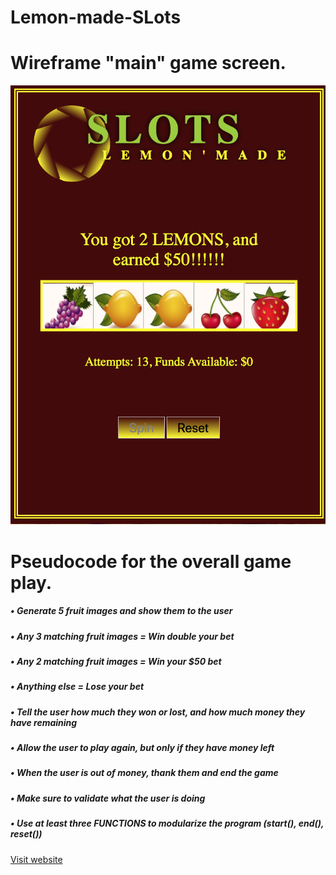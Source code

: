 # Lemon-made-SLots #

# Wireframe "main" game screen. #
  ![wireframe](https://github.com/lemonmade1/Lemon-made-SLots/blob/gh-pages/images/Screen%20Shot:Slots.png?raw=true)

# Pseudocode for the overall game play.
##### • Generate 5 fruit images and show them to the user #####
##### • Any 3 matching fruit images = Win double your bet #####
##### • Any 2 matching fruit images = Win your $50 bet #####
##### • Anything else = Lose your bet #####
##### • Tell the user how much they won or lost, and how much money they have remaining #####
##### • Allow the user to play again, but only if they have money left #####
##### • When the user is out of money, thank them and end the game #####
##### • Make sure to validate what the user is doing #####
##### • Use at least three FUNCTIONS to modularize the program (start(), end(), reset()) #####

[Visit website](https://lemonmade1.github.io/Lemon-made-SLots/ "Lemon'made Slots")